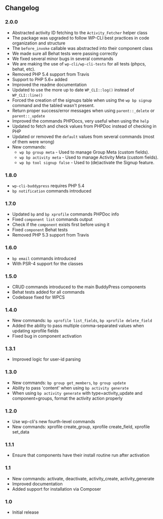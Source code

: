 ## Changelog

### 2.0.0

* Abstracted activity ID fetching to the `Activity_Fetcher` helper class
* The package was upgraded to follow WP-CLI best practices in code organization and structure
* The `before_invoke` callable was abstracted into their component class
* We made sure all Behat tests were passing correctly
* We fixed several minor bugs in several commands
* We are making the use of `wp-cli/wp-cli-tests` for all tests (phpcs, behat, etc).
* Removed PHP 5.4 support from Travis
* Support to PHP 5.6+ added
* Improved the readme documentation
* Updated to use the more up to date `WP_CLI::log()` instead of `WP_CLI::line()`
* Forced the creation of the signups table when using the `wp bp signup` command and the tabled wasn't present.
* Return proper success/error messages when using `parent::_delete` or `parent::_update`
* Improved the commands PHPDocs, very useful when using the `help`
* Updated to fetch and check values from PHPDoc instead of checking in PHP
* Updated or removed the `default` values from several commands (most of them were wrong)
* New commands:
	* `wp bp group meta` - Used to manage Group Meta (custom fields).
	* `wp bp activity meta` - Used to manage Activity Meta (custom fields).
	* `wp bp tool signup false` - Used to (de)activate the Signup feature.

### 1.8.0

* `wp-cli-buddypress` requires PHP 5.4
* `bp notification` commands introduced

### 1.7.0

* Updated `bp` and `bp xprofile` commands PHPDoc info
* Fixed `component list` commands output
* Check if the `component` exists first before using it
* Fixed `component` Behat tests
* Removed PHP 5.3 support from Travis

### 1.6.0

* `bp email` commands introduced
* With PSR-4 support for the classes

### 1.5.0

* CRUD commands introduced to the main BuddyPress components
* Behat tests added for all commands
* Codebase fixed for WPCS

### 1.4.0

* New commands: `bp xprofile list_fields`, `bp xprofile delete_field`
* Added the ability to pass multiple comma-separated values when updating xprofile fields
* Fixed bug in component activation

### 1.3.1

* Improved logic for user-id parsing

### 1.3.0

* New commands: `bp group get_members`, `bp group update`
* Ability to pass 'content' when using `bp activity generate`
* When using `bp activity generate` with type=activity_update and component=groups, format the activity action properly

### 1.2.0

* Use wp-cli's new fourth-level commands
* New commands: xprofile create_group, xprofile create_field, xprofile set_data

### 1.1.1

* Ensure that components have their install routine run after activation

### 1.1

* New commands: activate, deactivate, activity_create, activity_generate
* Improved documentation
* Added support for installation via Composer

### 1.0

* Initial release

